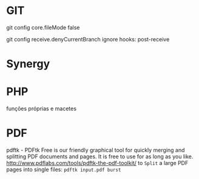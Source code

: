 GIT
===

git config core.fileMode false


git config receive.denyCurrentBranch ignore
hooks: post-receive


Synergy
===


PHP
===

funções próprias e macetes


PDF
===
pdftk - PDFtk Free is our friendly graphical tool for quickly merging and splitting PDF documents and pages. It is free to use for as long as you like.
http://www.pdflabs.com/tools/pdftk-the-pdf-toolkit/
to `Split` a large PDF pages into single files: `pdftk input.pdf burst`

